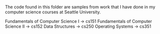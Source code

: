 The code found in this folder are samples from work that I have done in my computer science courses
at Seattle University.  

Fundamentals of Computer Science I -> cs151
Fundamentals of Computer Science II -> cs152
Data Structures -> cs250
Operating Systems -> cs351
